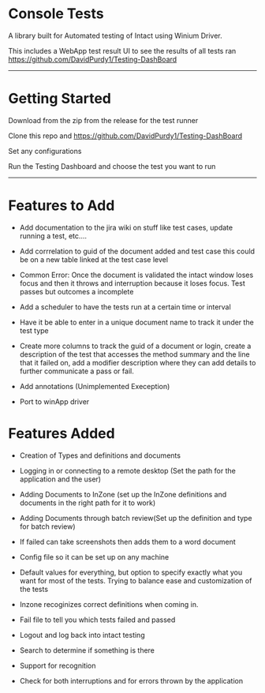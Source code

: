 # Console Tests

A library built for Automated testing of Intact using Winium Driver.

This includes a WebApp test result UI to see the results of all tests ran
https://github.com/DavidPurdy1/Testing-DashBoard

-----
# Getting Started
Download from the zip from the release for the test runner

Clone this repo and https://github.com/DavidPurdy1/Testing-DashBoard 

Set any configurations

Run the Testing Dashboard and choose the test you want to run

-----
# Features to Add 
- Add documentation to the jira wiki on stuff like test cases, update running a test, etc....

- Add corrrelation to guid of the document added and test case this could be on a new table linked at the test case level

- Common Error: Once the document is validated the intact window loses focus and then it throws and interruption because it loses focus. Test passes but outcomes a incomplete

- Add a scheduler to have the tests run at a certain time or interval

- Have it be able to enter in a unique document name to track it under the test type

- Create more columns to track the guid of a document or login, create a description of the test that accesses the method summary and the line that it failed on, add a modifier description where they can add details to further communicate a pass or fail. 

- Add annotations (Unimplemented Exeception) 

- Port to winApp driver

# Features Added 

- Creation of Types and definitions and documents

- Logging in or connecting to a remote desktop (Set the path for the application and the user) 

- Adding Documents to InZone (set up the InZone definitions and documents in the right path for it to work)

- Adding Documents through batch review(Set up the definition and type for batch review)

- If failed can take screenshots then adds them to a word document

- Config file so it can be set up on any machine

- Default values for everything, but option to specify exactly what you want for most of the tests. Trying to balance ease and customization of the tests 

- Inzone recoginizes correct definitions when coming in. 

- Fail file to tell you which tests failed and passed

- Logout and log back into intact testing

- Search to determine if something is there

- Support for recognition

- Check for both interruptions and for errors thrown by the application
